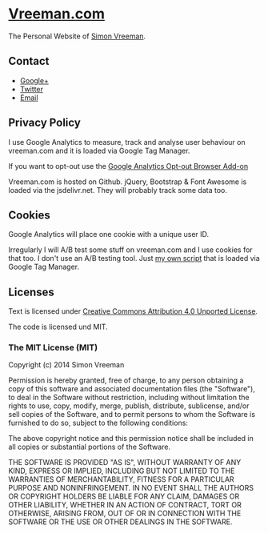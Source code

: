 [Vreeman.com](http://vreeman.com)
======================
The Personal Website of [Simon Vreeman](http:/vreeman.com).

## Contact
* [Google+](https://plus.google.com/+SimonVreeman?rel=author)
* [Twitter](https://twitter.com/vreeman)
* [Email](mailto:simon@vreeman.com)


## Privacy Policy
I use Google Analytics to measure, track and analyse user behaviour on vreeman.com and it is loaded via Google Tag Manager. 

If you want to opt-out use the [Google Analytics Opt-out Browser Add-on](https://tools.google.com/dlpage/gaoptout)

Vreeman.com is hosted on Github. jQuery, Bootstrap & Font Awesome is loaded via the jsdelivr.net. They will probably track some data too.

## Cookies
Google Analytics will place one cookie with a unique user ID. 

Irregularly I will A/B test some stuff on vreeman.com and I use cookies for that too. I don't use an A/B testing tool. Just [my own script](https://github.com/simonvreeman/A-B-testing-with-Google-Tag-Manager) that is loaded via Google Tag Manager. 

## Licenses
Text is licensed under [Creative Commons Attribution 4.0 Unported License](http://creativecommons.org/licenses/by/4.0/).

The code is licensed und MIT.

### The MIT License (MIT)

Copyright (c) 2014 Simon Vreeman

Permission is hereby granted, free of charge, to any person obtaining a copy
of this software and associated documentation files (the "Software"), to deal
in the Software without restriction, including without limitation the rights
to use, copy, modify, merge, publish, distribute, sublicense, and/or sell
copies of the Software, and to permit persons to whom the Software is
furnished to do so, subject to the following conditions:

The above copyright notice and this permission notice shall be included in all
copies or substantial portions of the Software.

THE SOFTWARE IS PROVIDED "AS IS", WITHOUT WARRANTY OF ANY KIND, EXPRESS OR
IMPLIED, INCLUDING BUT NOT LIMITED TO THE WARRANTIES OF MERCHANTABILITY,
FITNESS FOR A PARTICULAR PURPOSE AND NONINFRINGEMENT. IN NO EVENT SHALL THE
AUTHORS OR COPYRIGHT HOLDERS BE LIABLE FOR ANY CLAIM, DAMAGES OR OTHER
LIABILITY, WHETHER IN AN ACTION OF CONTRACT, TORT OR OTHERWISE, ARISING FROM,
OUT OF OR IN CONNECTION WITH THE SOFTWARE OR THE USE OR OTHER DEALINGS IN THE
SOFTWARE.